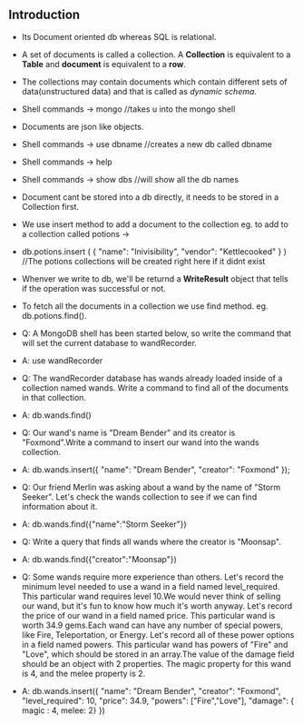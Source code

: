 ## Introduction

* Its Document oriented db whereas SQL is relational.
* A set of documents is called a collection. A **Collection** is equivalent to a **Table** and **document** is equivalent to a **row**.
* The collections may contain documents which contain different sets of data(unstructured data) and that is called as *dynamic schema*.
* Shell commands -> mongo //takes u into the mongo shell
* Documents are json like objects.
* Shell commands -> use dbname //creates a new db called dbname
* Shell commands -> help
* Shell commands -> show dbs //will show all the db names
* Document cant be stored into a db directly, it needs to be stored in a Collection first.
* We use insert method to add a document to the collection eg. to add to a collection called potions ->
* db.potions.insert ( { "name": "Inivisibility", "vendor": "Kettlecooked" } ) //The potions collections will be created right here if it didnt exist
* Whenver we write to db, we'll be returnd a **WriteResult** object that tells if the operation was successful or not.
* To fetch all the documents in a collection we use find method. eg. db.potions.find().


* Q: A MongoDB shell has been started below, so write the command that will set the current database to wandRecorder.
* A: use wandRecorder
* Q: The wandRecorder database has wands already loaded inside of a collection named wands. Write a command to find all of the documents in that collection.
* A: db.wands.find()
* Q: Our wand's name is "Dream Bender" and its creator is "Foxmond".Write a command to insert our wand into the wands collection.
* A: db.wands.insert({ "name": "Dream Bender", "creator": "Foxmond" });
* Q: Our friend Merlin was asking about a wand by the name of "Storm Seeker". Let's check the wands collection to see if we can find information about it.
* A: db.wands.find({"name":"Storm Seeker"}) 
* Q: Write a query that finds all wands where the creator is "Moonsap".
* A: db.wands.find({"creator":"Moonsap"})
* Q: Some wands require more experience than others. Let's record the minimum level needed to use a wand in a field named level_required. This particular wand requires level 10.We would never think of selling our wand, but it's fun to know how much it's worth anyway. Let's record the price of our wand in a field named price. This particular wand is worth 34.9 gems.Each wand can have any number of special powers, like Fire, Teleportation, or Energy. Let's record all of these power options in a field named powers. This particular wand has powers of "Fire" and "Love", which should be stored in an array.The value of the damage field should be an object with 2 properties. The magic property for this wand is 4, and the melee property is 2.
* A: db.wands.insert({
  "name": "Dream Bender",
  "creator": "Foxmond",
  "level_required": 10,
  "price": 34.9,
  "powers": ["Fire","Love"],
  "damage": { magic : 4, melee: 2} })
 
